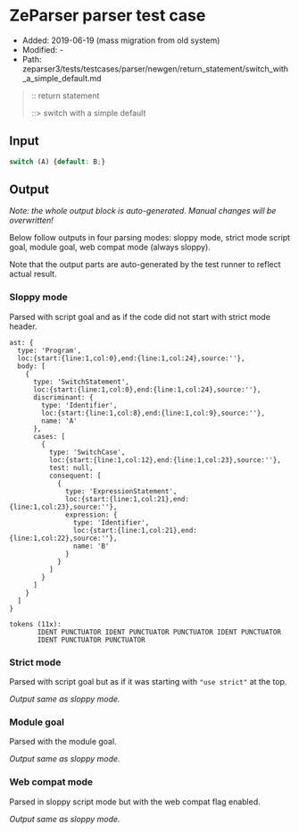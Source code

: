 # ZeParser parser test case

- Added: 2019-06-19 (mass migration from old system)
- Modified: -
- Path: zeparser3/tests/testcases/parser/newgen/return_statement/switch_with_a_simple_default.md

> :: return statement
>
> ::> switch with a simple default

## Input

`````js
switch (A) {default: B;}
`````

## Output

_Note: the whole output block is auto-generated. Manual changes will be overwritten!_

Below follow outputs in four parsing modes: sloppy mode, strict mode script goal, module goal, web compat mode (always sloppy).

Note that the output parts are auto-generated by the test runner to reflect actual result.

### Sloppy mode

Parsed with script goal and as if the code did not start with strict mode header.

`````
ast: {
  type: 'Program',
  loc:{start:{line:1,col:0},end:{line:1,col:24},source:''},
  body: [
    {
      type: 'SwitchStatement',
      loc:{start:{line:1,col:0},end:{line:1,col:24},source:''},
      discriminant: {
        type: 'Identifier',
        loc:{start:{line:1,col:8},end:{line:1,col:9},source:''},
        name: 'A'
      },
      cases: [
        {
          type: 'SwitchCase',
          loc:{start:{line:1,col:12},end:{line:1,col:23},source:''},
          test: null,
          consequent: [
            {
              type: 'ExpressionStatement',
              loc:{start:{line:1,col:21},end:{line:1,col:23},source:''},
              expression: {
                type: 'Identifier',
                loc:{start:{line:1,col:21},end:{line:1,col:22},source:''},
                name: 'B'
              }
            }
          ]
        }
      ]
    }
  ]
}

tokens (11x):
       IDENT PUNCTUATOR IDENT PUNCTUATOR PUNCTUATOR IDENT PUNCTUATOR
       IDENT PUNCTUATOR PUNCTUATOR
`````

### Strict mode

Parsed with script goal but as if it was starting with `"use strict"` at the top.

_Output same as sloppy mode._

### Module goal

Parsed with the module goal.

_Output same as sloppy mode._

### Web compat mode

Parsed in sloppy script mode but with the web compat flag enabled.

_Output same as sloppy mode._
